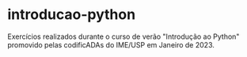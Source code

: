 # introducao-python
Exercícios realizados durante o curso de verão "Introdução ao Python" promovido pelas codificADAs do IME/USP em Janeiro de 2023.
